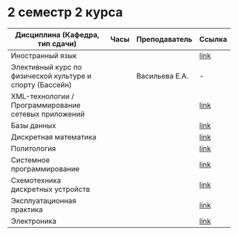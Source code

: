 # 2 семестр 2 курса

| Дисциплина (Кафедра, тип сдачи) | Часы | Преподаватель | Ссылка |
|---------------------------------|------|---------------|--------|
|Иностранный язык|||[link]()|
|Элективный курс по физической культуре и спорту (Бассейн)||Васильева Е.А.|-|
|XML-технологии / Программирование сетевых приложений|||[link]()|
|Базы данных|||[link]()|
|Дискретная математика|||[link]()|
|Политология|||[link]()|
|Системное программирование|||[link]()|
|Схемотехника дискретных устройств|||[link]()|
|Эксплуатационная практика|||[link]()|
|Электроника|||[link]()|
